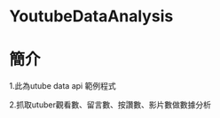 # YoutubeDataAnalysis
<h1>簡介</h1>
<p>1.此為utube data api 範例程式</p>
<p>2.抓取utuber觀看數、留言數、按讚數、影片數做數據分析</p>